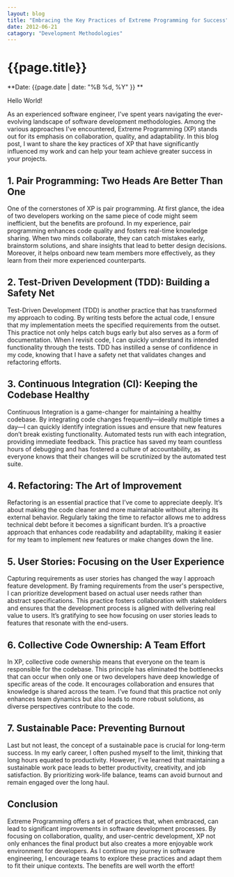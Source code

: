 ```yaml
---
layout: blog
title: "Embracing the Key Practices of Extreme Programming for Success"
date: 2012-06-21
catagory: "Development Methodologies"
---
```



# {{page.title}}

**Date: {{page.date | date: "%B %d, %Y" }} **

Hello World!

As an experienced software engineer, I've spent years navigating the ever-evolving landscape of software development methodologies. Among the various approaches I've encountered, Extreme Programming (XP) stands out for its emphasis on collaboration, quality, and adaptability. In this blog post, I want to share the key practices of XP that have significantly influenced my work and can help your team achieve greater success in your projects.

## 1. Pair Programming: Two Heads Are Better Than One

One of the cornerstones of XP is pair programming. At first glance, the idea of two developers working on the same piece of code might seem inefficient, but the benefits are profound. In my experience, pair programming enhances code quality and fosters real-time knowledge sharing. When two minds collaborate, they can catch mistakes early, brainstorm solutions, and share insights that lead to better design decisions. Moreover, it helps onboard new team members more effectively, as they learn from their more experienced counterparts.

## 2. Test-Driven Development (TDD): Building a Safety Net

Test-Driven Development (TDD) is another practice that has transformed my approach to coding. By writing tests before the actual code, I ensure that my implementation meets the specified requirements from the outset. This practice not only helps catch bugs early but also serves as a form of documentation. When I revisit code, I can quickly understand its intended functionality through the tests. TDD has instilled a sense of confidence in my code, knowing that I have a safety net that validates changes and refactoring efforts.

## 3. Continuous Integration (CI): Keeping the Codebase Healthy

Continuous Integration is a game-changer for maintaining a healthy codebase. By integrating code changes frequently—ideally multiple times a day—I can quickly identify integration issues and ensure that new features don’t break existing functionality. Automated tests run with each integration, providing immediate feedback. This practice has saved my team countless hours of debugging and has fostered a culture of accountability, as everyone knows that their changes will be scrutinized by the automated test suite.

## 4. Refactoring: The Art of Improvement

Refactoring is an essential practice that I’ve come to appreciate deeply. It’s about making the code cleaner and more maintainable without altering its external behavior. Regularly taking the time to refactor allows me to address technical debt before it becomes a significant burden. It’s a proactive approach that enhances code readability and adaptability, making it easier for my team to implement new features or make changes down the line.

## 5. User Stories: Focusing on the User Experience

Capturing requirements as user stories has changed the way I approach feature development. By framing requirements from the user's perspective, I can prioritize development based on actual user needs rather than abstract specifications. This practice fosters collaboration with stakeholders and ensures that the development process is aligned with delivering real value to users. It’s gratifying to see how focusing on user stories leads to features that resonate with the end-users.

## 6. Collective Code Ownership: A Team Effort

In XP, collective code ownership means that everyone on the team is responsible for the codebase. This principle has eliminated the bottlenecks that can occur when only one or two developers have deep knowledge of specific areas of the code. It encourages collaboration and ensures that knowledge is shared across the team. I’ve found that this practice not only enhances team dynamics but also leads to more robust solutions, as diverse perspectives contribute to the code.

## 7. Sustainable Pace: Preventing Burnout

Last but not least, the concept of a sustainable pace is crucial for long-term success. In my early career, I often pushed myself to the limit, thinking that long hours equated to productivity. However, I’ve learned that maintaining a sustainable work pace leads to better productivity, creativity, and job satisfaction. By prioritizing work-life balance, teams can avoid burnout and remain engaged over the long haul.

## Conclusion

Extreme Programming offers a set of practices that, when embraced, can lead to significant improvements in software development processes. By focusing on collaboration, quality, and user-centric development, XP not only enhances the final product but also creates a more enjoyable work environment for developers. As I continue my journey in software engineering, I encourage teams to explore these practices and adapt them to fit their unique contexts. The benefits are well worth the effort!
